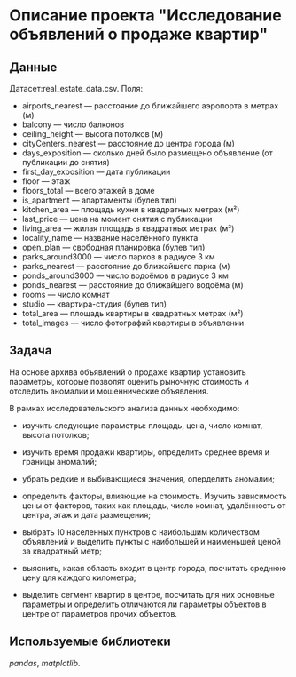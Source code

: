 # Описание проекта "Исследование объявлений о продаже квартир"


## Данные

Датасет:real_estate_data.csv. Поля:

 - airports_nearest — расстояние до ближайшего аэропорта в метрах (м)
 - balcony — число балконов
 - ceiling_height — высота потолков (м)
 - cityCenters_nearest — расстояние до центра города (м)
 - days_exposition — сколько дней было размещено объявление (от публикации до снятия)
 - first_day_exposition — дата публикации
 - floor — этаж
 - floors_total — всего этажей в доме
 - is_apartment — апартаменты (булев тип)
 - kitchen_area — площадь кухни в квадратных метрах (м²)
 - last_price — цена на момент снятия с публикации
 - living_area — жилая площадь в квадратных метрах (м²)
 - locality_name — название населённого пункта
 - open_plan — свободная планировка (булев тип)
 - parks_around3000 — число парков в радиусе 3 км
 - parks_nearest — расстояние до ближайшего парка (м)
 - ponds_around3000 — число водоёмов в радиусе 3 км
 - ponds_nearest — расстояние до ближайшего водоёма (м)
 - rooms — число комнат
 - studio — квартира-студия (булев тип)
 - total_area — площадь квартиры в квадратных метрах (м²)
 - total_images — число фотографий квартиры в объявлении

## Задача

На основе архива объявлений о продаже квартир установить параметры, которые позволят оценить рыночную стоимость и отследить аномалии и мошеннические объявления.

В рамках исследовательского анализа данных необходимо:

- изучить следующие параметры: площадь, цена, число комнат, высота потолков;

- изучить время продажи квартиры, определить среднее время и границы аномалий;

- убрать редкие и выбивающиеся значения, оперделить аномалии;

- определить факторы, влияющие на стоимость. Изучить зависимость цены от факторов, таких как площадь, число комнат, удалённость от центра, этаж и дата размещения;

- выбрать 10 населенных пунктров с наибольшим количеством объявлений и выделить пункты с наибольшей и наименьшей ценой за квадратный метр;

- выяснить, какая область входит в центр города, посчитать среднюю цену для каждого километра;

- выделить сегмент квартир в центре, посчитать для них основные параметры и определить отличаются ли параметры объектов в центре от параметров прочих объектов.


## Используемые библиотеки
*pandas*, *matplotlib*.
